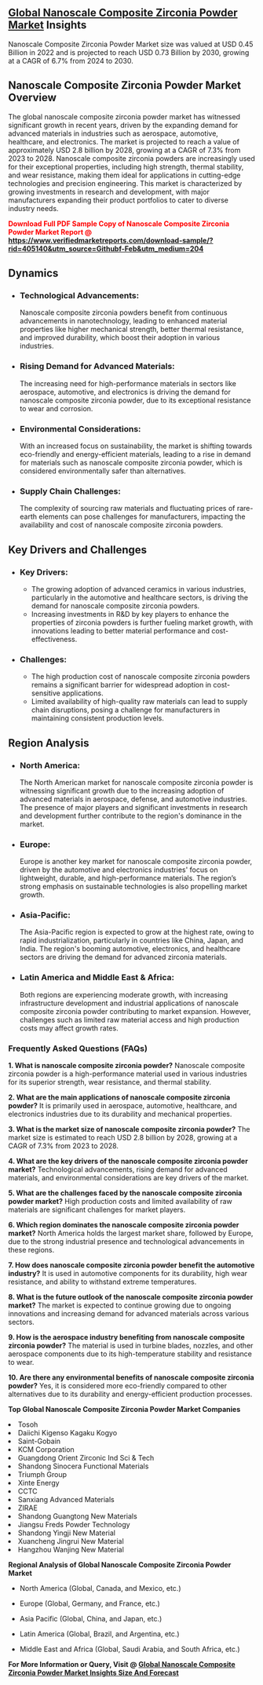 <h2><a href="https://www.verifiedmarketreports.com/download-sample/?rid=405140&amp;utm_source=Githubf&amp;utm_medium=204" target="_blank">Global Nanoscale Composite Zirconia Powder Market</a> Insights</h2><p>Nanoscale Composite Zirconia Powder Market size was valued at USD 0.45 Billion in 2022 and is projected to reach USD 0.73 Billion by 2030, growing at a CAGR of 6.7% from 2024 to 2030.</p><p> <h2>Nanoscale Composite Zirconia Powder Market Overview</h2> <p>The global nanoscale composite zirconia powder market has witnessed significant growth in recent years, driven by the expanding demand for advanced materials in industries such as aerospace, automotive, healthcare, and electronics. The market is projected to reach a value of approximately USD 2.8 billion by 2028, growing at a CAGR of 7.3% from 2023 to 2028. Nanoscale composite zirconia powders are increasingly used for their exceptional properties, including high strength, thermal stability, and wear resistance, making them ideal for applications in cutting-edge technologies and precision engineering. This market is characterized by growing investments in research and development, with major manufacturers expanding their product portfolios to cater to diverse industry needs. <p><strong><p><span class=""><span style="color: #ff0000;"><strong>Download Full PDF Sample Copy of Nanoscale Composite Zirconia Powder Market Report</strong> @ </span><a href="https://www.verifiedmarketreports.com/download-sample/?rid=405140&amp;utm_source=Githubf-Feb&amp;utm_medium=204" target="_blank">https://www.verifiedmarketreports.com/download-sample/?rid=405140&amp;utm_source=Githubf-Feb&amp;utm_medium=204</a></span></p></strong></p> <h2>Dynamics</h2> <ul> <li><h3>Technological Advancements:</h3> Nanoscale composite zirconia powders benefit from continuous advancements in nanotechnology, leading to enhanced material properties like higher mechanical strength, better thermal resistance, and improved durability, which boost their adoption in various industries.</li> <li><h3>Rising Demand for Advanced Materials:</h3> The increasing need for high-performance materials in sectors like aerospace, automotive, and electronics is driving the demand for nanoscale composite zirconia powder, due to its exceptional resistance to wear and corrosion.</li> <li><h3>Environmental Considerations:</h3> With an increased focus on sustainability, the market is shifting towards eco-friendly and energy-efficient materials, leading to a rise in demand for materials such as nanoscale composite zirconia powder, which is considered environmentally safer than alternatives.</li> <li><h3>Supply Chain Challenges:</h3> The complexity of sourcing raw materials and fluctuating prices of rare-earth elements can pose challenges for manufacturers, impacting the availability and cost of nanoscale composite zirconia powders.</li> </ul> <h2>Key Drivers and Challenges</h2> <ul> <li><h3>Key Drivers:</h3> <ul> <li>The growing adoption of advanced ceramics in various industries, particularly in the automotive and healthcare sectors, is driving the demand for nanoscale composite zirconia powders.</li> <li>Increasing investments in R&D by key players to enhance the properties of zirconia powders is further fueling market growth, with innovations leading to better material performance and cost-effectiveness.</li> </ul> </li> <li><h3>Challenges:</h3> <ul> <li>The high production cost of nanoscale composite zirconia powders remains a significant barrier for widespread adoption in cost-sensitive applications.</li> <li>Limited availability of high-quality raw materials can lead to supply chain disruptions, posing a challenge for manufacturers in maintaining consistent production levels.</li> </ul> </li> </ul> <h2>Region Analysis</h2> <ul> <li><h3>North America:</h3> The North American market for nanoscale composite zirconia powder is witnessing significant growth due to the increasing adoption of advanced materials in aerospace, defense, and automotive industries. The presence of major players and significant investments in research and development further contribute to the region's dominance in the market.</li> <li><h3>Europe:</h3> Europe is another key market for nanoscale composite zirconia powder, driven by the automotive and electronics industries' focus on lightweight, durable, and high-performance materials. The region’s strong emphasis on sustainable technologies is also propelling market growth.</li> <li><h3>Asia-Pacific:</h3> The Asia-Pacific region is expected to grow at the highest rate, owing to rapid industrialization, particularly in countries like China, Japan, and India. The region's booming automotive, electronics, and healthcare sectors are driving the demand for advanced zirconia materials.</li> <li><h3>Latin America and Middle East & Africa:</h3> Both regions are experiencing moderate growth, with increasing infrastructure development and industrial applications of nanoscale composite zirconia powder contributing to market expansion. However, challenges such as limited raw material access and high production costs may affect growth rates.</li> </ul> <h3>Frequently Asked Questions (FAQs)</h3> <p><strong>1. What is nanoscale composite zirconia powder?</strong> Nanoscale composite zirconia powder is a high-performance material used in various industries for its superior strength, wear resistance, and thermal stability.</p> <p><strong>2. What are the main applications of nanoscale composite zirconia powder?</strong> It is primarily used in aerospace, automotive, healthcare, and electronics industries due to its durability and mechanical properties.</p> <p><strong>3. What is the market size of nanoscale composite zirconia powder?</strong> The market size is estimated to reach USD 2.8 billion by 2028, growing at a CAGR of 7.3% from 2023 to 2028.</p> <p><strong>4. What are the key drivers of the nanoscale composite zirconia powder market?</strong> Technological advancements, rising demand for advanced materials, and environmental considerations are key drivers of the market.</p> <p><strong>5. What are the challenges faced by the nanoscale composite zirconia powder market?</strong> High production costs and limited availability of raw materials are significant challenges for market players.</p> <p><strong>6. Which region dominates the nanoscale composite zirconia powder market?</strong> North America holds the largest market share, followed by Europe, due to the strong industrial presence and technological advancements in these regions.</p> <p><strong>7. How does nanoscale composite zirconia powder benefit the automotive industry?</strong> It is used in automotive components for its durability, high wear resistance, and ability to withstand extreme temperatures.</p> <p><strong>8. What is the future outlook of the nanoscale composite zirconia powder market?</strong> The market is expected to continue growing due to ongoing innovations and increasing demand for advanced materials across various sectors.</p> <p><strong>9. How is the aerospace industry benefiting from nanoscale composite zirconia powder?</strong> The material is used in turbine blades, nozzles, and other aerospace components due to its high-temperature stability and resistance to wear.</p> <p><strong>10. Are there any environmental benefits of nanoscale composite zirconia powder?</strong> Yes, it is considered more eco-friendly compared to other alternatives due to its durability and energy-efficient production processes.</p> </p><p><strong>Top Global Nanoscale Composite Zirconia Powder Market Companies</strong></p><div data-test-id=""><p><li>Tosoh</li><li> Daiichi Kigenso Kagaku Kogyo</li><li> Saint-Gobain</li><li> KCM Corporation</li><li> Guangdong Orient Zirconic Ind Sci & Tech</li><li> Shandong Sinocera Functional Materials</li><li> Triumph Group</li><li> Xinte Energy</li><li> CCTC</li><li> Sanxiang Advanced Materials</li><li> ZIRAE</li><li> Shandong Guangtong New Materials</li><li> Jiangsu Freds Powder Technology</li><li> Shandong Yingji New Material</li><li> Xuancheng Jingrui New Material</li><li> Hangzhou Wanjing New Material</li></p><div><strong>Regional Analysis of&nbsp;Global Nanoscale Composite Zirconia Powder Market</strong></div><ul><li dir="ltr"><p dir="ltr">North America&nbsp;(Global, Canada, and Mexico, etc.)</p></li><li dir="ltr"><p dir="ltr">Europe (Global, Germany, and France, etc.)</p></li><li dir="ltr"><p dir="ltr">Asia Pacific&nbsp;(Global, China, and Japan, etc.)</p></li><li dir="ltr"><p dir="ltr">Latin America&nbsp;(Global, Brazil, and Argentina, etc.)</p></li><li dir="ltr">Middle East and Africa&nbsp;(Global, Saudi Arabia, and South Africa, etc.)</li></ul><p><strong>For More Information or Query, Visit @&nbsp;</strong><strong><a href="https://www.verifiedmarketreports.com/product/nanoscale-composite-zirconia-powder-market/?utm_source=Githubf&amp;utm_medium=204" target="_blank">Global Nanoscale Composite Zirconia Powder Market Insights Size And Forecast</a></strong></p></div>
